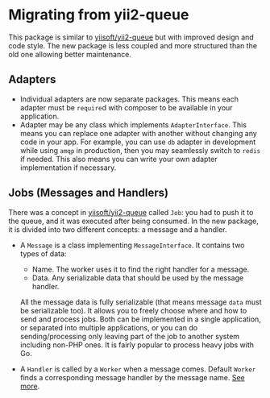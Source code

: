 # Migrating from yii2-queue

This package is similar to [yiisoft/yii2-queue] but with improved design and code style. The new package is less coupled
and more structured than the old one allowing better maintenance.

## Adapters

- Individual adapters are now separate packages. This means each adapter must be `require`d with composer to
  be available in your application.
- Adapter may be any class which implements `AdapterInterface`. This means you can replace one adapter with another without
  changing any code in your app. For example, you can use `db` adapter in development while using `amqp` in production,
  then you may seamlessly switch to `redis` if needed. This also means you can write your own adapter implementation
  if necessary.

## Jobs (Messages and Handlers)

There was a concept in [yiisoft/yii2-queue] called `Job`: you had to push it to the queue, and it was executed after
being consumed. In the new package, it is divided into two different concepts: a message and a handler.

- A `Message` is a class implementing `MessageInterface`. It contains two types of data:
    - Name. The worker uses it to find the right handler for a message.
    - Data. Any serializable data that should be used by the message handler.
    
    All the message data is fully serializable (that means message `data` must be serializable too). It allows you to
    freely choose where and how to send and process jobs. Both can be implemented in a single application, or
    separated into multiple applications, or you can do sending/processing only leaving part of the job to another
    system including non-PHP ones. It is fairly popular to process heavy jobs with Go.
  
- A `Handler` is called by a `Worker` when a message comes. Default `Worker` finds a corresponding message handler
  by the message name. [See more](worker.md#handler-format).

[yiisoft/yii2-queue]: (https://github.com/yiisoft/yii2-queue)
